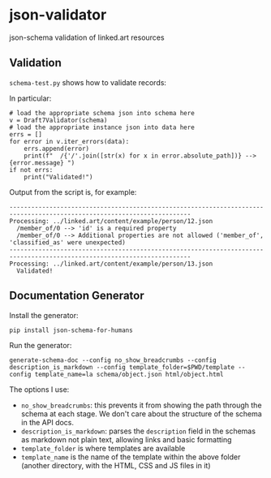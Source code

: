 # json-validator

json-schema validation of linked.art resources

## Validation

`schema-test.py` shows how to validate records:

In particular:
```
# load the appropriate schema json into schema here
v = Draft7Validator(schema)
# load the appropriate instance json into data here
errs = []
for error in v.iter_errors(data):
	errs.append(error)
	print(f"  /{'/'.join([str(x) for x in error.absolute_path])} --> {error.message} ")
if not errs:
	print("Validated!")
```

Output from the script is, for example:

```
------------------------------------------------------------------------------------------------------------------------
Processing: ../linked.art/content/example/person/12.json
  /member_of/0 --> 'id' is a required property 
  /member_of/0 --> Additional properties are not allowed ('member_of', 'classified_as' were unexpected) 
------------------------------------------------------------------------------------------------------------------------
Processing: ../linked.art/content/example/person/13.json
  Validated!
```


## Documentation Generator

Install the generator:

`pip install json-schema-for-humans`

Run the generator:

`generate-schema-doc --config no_show_breadcrumbs --config description_is_markdown --config template_folder=$PWD/template --config template_name=la schema/object.json html/object.html`

The options I use:

* `no_show_breadcrumbs`: this prevents it from showing the path through the schema at each stage. We don't care about the structure of the schema in the API docs.
* `description_is_markdown`: parses the `description` field in the schemas as markdown not plain text, allowing links and basic formatting
* `template_folder` is where templates are available
* `template_name` is the name of the template within the above folder (another directory, with the HTML, CSS and JS files in it)

